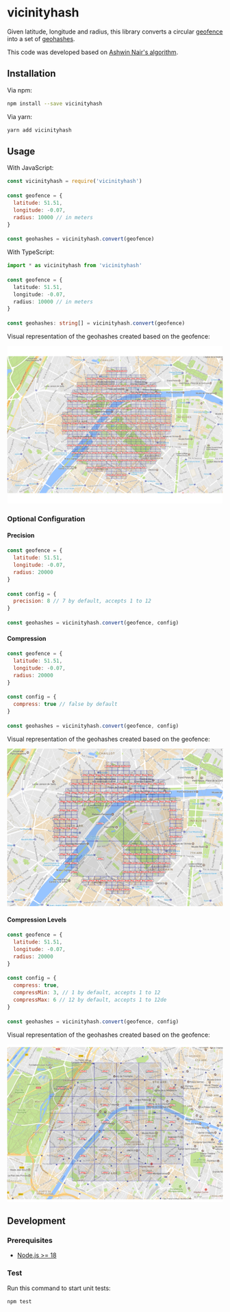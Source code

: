# vicinityhash

Given latitude, longitude and radius, this library converts a circular [geofence](https://en.wikipedia.org/wiki/Geo-fence) into a set of [geohashes](https://en.wikipedia.org/wiki/Geohash).

This code was developed based on [Ashwin Nair's algorithm](https://github.com/ashwin711/proximityhash).

## Installation

Via npm:

```bash
npm install --save vicinityhash
```

Via yarn:

```bash
yarn add vicinityhash
```

## Usage

With JavaScript:

```javascript
const vicinityhash = require('vicinityhash')

const geofence = {
  latitude: 51.51,
  longitude: -0.07,
  radius: 10000 // in meters
}

const geohashes = vicinityhash.convert(geofence)
```

With TypeScript:

```typescript
import * as vicinityhash from 'vicinityhash'

const geofence = {
  latitude: 51.51,
  longitude: -0.07,
  radius: 10000 // in meters
}

const geohashes: string[] = vicinityhash.convert(geofence)
```

Visual representation of the geohashes created based on the geofence:

![Geohashes](./docs/images/geohashes.png)

### Optional Configuration

#### Precision

```javascript
const geofence = {
  latitude: 51.51,
  longitude: -0.07,
  radius: 20000
}

const config = {
  precision: 8 // 7 by default, accepts 1 to 12
}

const geohashes = vicinityhash.convert(geofence, config)
```

#### Compression

```javascript
const geofence = {
  latitude: 51.51,
  longitude: -0.07,
  radius: 20000
}

const config = {
  compress: true // false by default
}

const geohashes = vicinityhash.convert(geofence, config)
```

Visual representation of the geohashes created based on the geofence:

![Geohashes compressed](./docs/images/compression.png)

#### Compression Levels

```javascript
const geofence = {
  latitude: 51.51,
  longitude: -0.07,
  radius: 20000
}

const config = {
  compress: true,
  compressMin: 3, // 1 by default, accepts 1 to 12
  compressMax: 6 // 12 by default, accepts 1 to 12de
}

const geohashes = vicinityhash.convert(geofence, config)
```

Visual representation of the geohashes created based on the geofence:

![Geohashes with custom compression levels](./docs/images/compression_levels.png)

## Development

### Prerequisites

- [Node.js >= 18](https://nodejs.org/en/download/releases)

### Test

Run this command to start unit tests:

```bash
npm test
```
